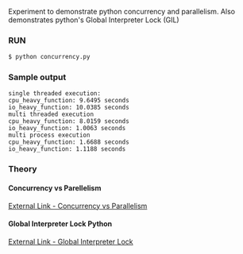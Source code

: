 Experiment to demonstrate python concurrency and parallelism. Also demonstrates python's Global Interpreter Lock (GIL)

### RUN

```bash
$ python concurrency.py
```

### Sample output
```
single threaded execution:
cpu_heavy_function: 9.6495 seconds
io_heavy_function: 10.0385 seconds
multi threaded execution
cpu_heavy_function: 8.0159 seconds
io_heavy_function: 1.0063 seconds
multi process execution
cpu_heavy_function: 1.6688 seconds
io_heavy_function: 1.1188 seconds
```

### Theory

#### Concurrency vs Parellelism

[External Link - Concurrency vs Parallelism](https://medium.com/@itIsMadhavan/concurrency-vs-parallelism-a-brief-review-b337c8dac350)

#### Global Interpreter Lock Python

[External Link - Global Interpreter Lock](https://realpython.com/python-gil/)